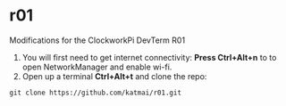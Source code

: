 # r01
Modifications for the ClockworkPi DevTerm R01

1. You will first need to get internet connectivity: **Press Ctrl+Alt+n** to to open NetworkManager and enable wi-fi.
2. Open up a terminal **Ctrl+Alt+t** and clone the repo: 
```
git clone https://github.com/katmai/r01.git
```